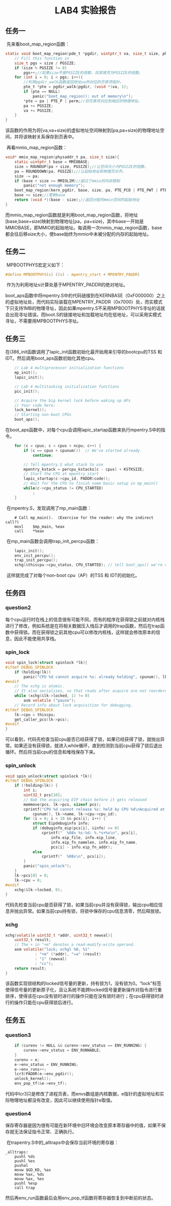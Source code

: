 # <center>LAB4 实验报告</center>

## 任务一

​		先来看boot_map_region函数：

~~~c
static void boot_map_region(pde_t *pgdir, uintptr_t va, size_t size, physaddr_t pa, int perm){
	// Fill this function in
	size_t pgs = size / PGSIZE;
	if (size % PGSIZE != 0)
		pgs++;//如果size不是PGSIZE的倍数，将其填充为PGSIZE的倍数。
	for (int i = 0; i < pgs; i++){
        //利用pgdir_walk函数返回地址va所对应的页表项指针。
		pte_t *pte = pgdir_walk(pgdir, (void *)va, 1);
		if (pte == NULL)
			panic("boot_map_region(): out of memory\n");
		*pte = pa | PTE_P | perm;//将页表项对应到相应的物理地址。
		pa += PGSIZE;
		va += PGSIZE;
	}
}
~~~

​		该函数的作用为将[va,va+size)的虚拟地址空间映射到[pa,pa+size)的物理地址空间，并将该映射关系保存到页表中。

​		再看mmio_map_region函数：

~~~c
void* mmio_map_region(physaddr_t pa, size_t size){
	static uintptr_t base = MMIOBASE;
	size = ROUNDUP(pa + size, PGSIZE);//让空间大小为PGSIZE的倍数。
	pa = ROUNDDOWN(pa, PGSIZE);//让起始地址和物理页对齐。
	size -= pa;
	if (base + size >= MMIOLIM)//超过了mmio的内存限制
		panic("not enough memory");
	boot_map_region(kern_pgdir, base, size, pa, PTE_PCD | PTE_PWT | PTE_W);
	base += size;//更新base
	return (void *)(base - size);//返回分配的mmio空间的起始地址
}
~~~

​		而mmio_map_region函数就是利用boot_map_region函数，将地址[base,base+size)映射到物理地址[pa，pa+size)，其中base一开始是MMIOBASE，即MMIO的起始地址。每调用一次mmio_map_region函数，base都会往后移size大小，使base始终为mmio中未被分配的内存的起始地址。

## 任务二

​		MPBOOTPHYS宏定义如下：

~~~c
#define MPBOOTPHYS(s) ((s) - mpentry_start + MPENTRY_PADDR)
~~~

​		作为为利用地址s计算处基于MPENTRY_PADDR的绝对地址。

​		boot_aps函数中将mpentry.S中的代码链接到在KERNBASE（0xF000000）之上的虚拟地址处，而代码实际装载在MPENTRY_PADDR（0x7000）处，而实模式下只支持1MB的物理寻址，因此如果mpentry.S不采用MPBOOTPHYS寻址的话就会出现寻址错误。而boot.S的链接地址和加载地址均在低地址，可以采用实模式寻址，不需要用MPBOOTPHYS寻址。

## 任务三

​		在i386_init函数调用了lapic_init函数初始化最开始用来引导的bootcpu的TSS 和 IDT。然后调用boot_aps函数初始化其他cpu。

~~~c
	// Lab 4 multiprocessor initialization functions
	mp_init();	
	lapic_init();	

	// Lab 4 multitasking initialization functions
	pic_init();

	// Acquire the big kernel lock before waking up APs
	// Your code here:
	lock_kernel();	
	// Starting non-boot CPUs
	boot_aps();		

~~~

​		在boot_aps函数中，对每个cpu会调用lapic_startap函数来执行mpentry.S中的指令。

~~~c
	for (c = cpus; c < cpus + ncpu; c++) {
		if (c == cpus + cpunum())  // We've started already.
			continue;

		// Tell mpentry.S what stack to use 
		mpentry_kstack = percpu_kstacks[c - cpus] + KSTKSIZE;
		// Start the CPU at mpentry_start
		lapic_startap(c->cpu_id, PADDR(code));
		// Wait for the CPU to finish some basic setup in mp_main()
		while(c->cpu_status != CPU_STARTED)
			;
	}
~~~

​		在mpentry.S，发现调用了mp_main函数：

~~~assembly
	# Call mp_main().  (Exercise for the reader: why the indirect call?)
	movl    $mp_main, %eax
	call    *%eax
~~~

​		在mp_main函数会调用trap_init_percpu函数：

~~~c
	lapic_init();
	env_init_percpu();
	trap_init_percpu();
	xchg(&thiscpu->cpu_status, CPU_STARTED); // tell boot_aps() we're up
~~~

​		这样就完成了对每个non-boot cpu（AP）的TSS 和 IDT的初始化。

## 任务四

### question2

​		每个cpu运行时在栈上的信息很有可能不同，而有的程序在获得锁之前就对内核栈进行了修改，例如系统是在将相关数据压入栈后才调用的trap函数，然后在trap函数中获得锁。而在获得锁之前其他cpu可以修改内核栈，这样就会修改原本的信息，因此不能使用共享栈。

### spin_lock

~~~c
void spin_lock(struct spinlock *lk){
#ifdef DEBUG_SPINLOCK
	if (holding(lk))
		panic("CPU %d cannot acquire %s: already holding", cpunum(), lk->name);
#endif
	// The xchg is atomic.
	// It also serializes, so that reads after acquire are not reordered before it.
	while (xchg(&lk->locked, 1) != 0)
		asm volatile ("pause");	
	// Record info about lock acquisition for debugging.
#ifdef DEBUG_SPINLOCK
	lk->cpu = thiscpu;
	get_caller_pcs(lk->pcs);
#endif
}
~~~

​		可以看到，代码先检查当前cpu是否已经获得了锁，如果已经获得了锁，就抛出异常。如果还没有获得锁，就进入while循环，直到检测到当前cpu获得了锁后退出循环。然后将当前cpu的信息和堆栈保存下来。

### spin_unlock

~~~c
void spin_unlock(struct spinlock *lk){
#ifdef DEBUG_SPINLOCK
	if (!holding(lk)) {
		int i;
		uint32_t pcs[10];
		// Nab the acquiring EIP chain before it gets released
		memmove(pcs, lk->pcs, sizeof pcs);
		cprintf("CPU %d cannot release %s: held by CPU %d\nAcquired at:", 
			cpunum(), lk->name, lk->cpu->cpu_id);
		for (i = 0; i < 10 && pcs[i]; i++) {
			struct Eipdebuginfo info;
			if (debuginfo_eip(pcs[i], &info) >= 0)
				cprintf("  %08x %s:%d: %.*s+%x\n", pcs[i],
					info.eip_file, info.eip_line,
					info.eip_fn_namelen, info.eip_fn_name,
					pcs[i] - info.eip_fn_addr);
			else
				cprintf("  %08x\n", pcs[i]);
		}
		panic("spin_unlock");
	}
	lk->pcs[0] = 0;
	lk->cpu = 0;
#endif
	xchg(&lk->locked, 0);
}
~~~

​		代码先检查当前cpu是否获得了锁，如果当前cpu并没有获得锁，输出cpu相应信息并抛出异常。如果当前cpu持有锁，将锁中保存的cpu信息清零，然后释放锁。

### xchg

~~~c
xchg(volatile uint32_t *addr, uint32_t newval){
	uint32_t result;
	// The + in "+m" denotes a read-modify-write operand.
	asm volatile("lock; xchgl %0, %1"
		     : "+m" (*addr), "=a" (result)
		     : "1" (newval)
		     : "cc");
	return result;
}
~~~

​		该函数实现锁结构的locked信号量的更新，持有锁为1，没有锁为0。“lock”标签使得信号量的更新原子化，且让系统不能跨locked信号量更新操作对指令进行重排序，使得该在cpu没有锁时进行的操作只能在没有锁时进行；在cpu获得锁时进行的操作只能在cpu获得锁后进行。

## 任务五

### question3

~~~c
	if (curenv != NULL && curenv->env_status == ENV_RUNNING) {	
		curenv->env_status = ENV_RUNNABLE;
	}
	curenv = e;
	e->env_status = ENV_RUNNING;
	e->env_runs++;
	lcr3(PADDR(e->env_pgdir));
	unlock_kernel();						
	env_pop_tf(&e->env_tf);
~~~

​		代码中lcr3只是修改了进程页表，而envs数组是内核数据，e指针的虚拟地址和实际物理地址都没有改变，因此可以继续使用指针e取值。

### question4

​		保存寄存器是因为很有可能在新环境中旧环境会改变原本寄存器中的值，如果不保存就无法保证指令正常、正确执行。

​		在trapentry.S中的_alltraps中会保存当前环境的寄存器：

~~~assembly
_alltraps:
    pushl %ds
    pushl %es
    pushal
    movw $GD_KD, %ax
    movw %ax, %ds
    movw %ax, %es
    pushl %esp
    call trap
~~~

​		然后再env_run函数最后会用env_pop_tf函数将寄存器恢复到中断前的状态。	
